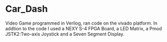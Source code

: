 # Car_Dash
Video Game programmed in Verilog, ran code on the vivado platform.
In addtion to the code I used a NEXY S-4 FPGA Board, a LED Matrix, a Pmod JSTK2:Two-axis Joystick and a Seven Segment Display.

